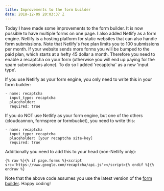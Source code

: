 ```yaml
---
title: Improvements to the form builder
date: 2018-12-09 20:03:37 Z
---
```


Today I have made some improvements to the form builder. It is now possible to have multiple forms on one page. I also added Netlify as a form engine. Netlify is a hosting platform for static websites that can also handle form submissions. Note that Netlify's free plan limits you to 100 submissions per month. If your website sends more forms you will be bumped to the paid plan, which starts at a hefty 45 dollar a month. Therefore you need to enable a recaptcha on your form (otherwise you will end up paying for the spam submissions alone). To do so I added 'recaptcha' as a new 'input type'. 

If you use Netlify as your form engine, you only need to write this in your form builder:

```
- name: recaptcha
  input_type: recaptcha
  placeholder:
  required: true
```

If you do NOT use Netlify as your form engine, but one of the others (cloudcannon, formspree or formbucket), you need to write this:

```
- name: recaptcha
  input_type: recaptcha
  placeholder: [your recaptcha site-key]
  required: true
```

Additionally you need to add this to your head (non-Netlify only):

    {% raw %}{% if page.forms %}<script src='https://www.google.com/recaptcha/api.js'></script>{% endif %}{% endraw %}
    
Note that the above code assumes you use the latest version of the [form builder](/without-plugin/form-builder/). Happy coding!